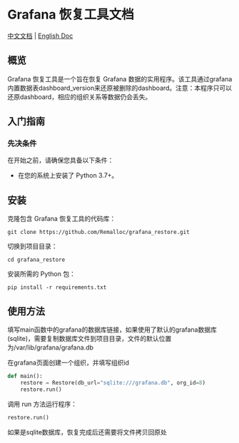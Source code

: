 # Grafana 恢复工具文档

[中文文档](README_ZH-cn.md) | [English Doc](README.md)
## 概览

Grafana 恢复工具是一个旨在恢复 Grafana 数据的实用程序。该工具通过grafana内置数据表dashboard_version来还原被删除的dashboard。注意：本程序只可以还原dashboard，相应的组织关系等数据仍会丢失。

## 入门指南

### 先决条件

在开始之前，请确保您具备以下条件：

- 在您的系统上安装了 Python 3.7+。

## 安装

克隆包含 Grafana 恢复工具的代码库：
```shell
git clone https://github.com/Remalloc/grafana_restore.git
```

切换到项目目录：
```shell
cd grafana_restore
```

安装所需的 Python 包：
```shell
pip install -r requirements.txt
```

## 使用方法

填写main函数中的grafana的数据库链接，如果使用了默认的grafana数据库(sqlite)，需要复制数据库文件到项目目录，文件的默认位置为/var/lib/grafana/grafana.db

在grafana页面创建一个组织，并填写组织id
```python
def main():
    restore = Restore(db_url="sqlite:///grafana.db", org_id=8)
    restore.run()
```

调用 run 方法运行程序：
```python
restore.run()
```

如果是sqlite数据库，恢复完成后还需要将文件拷贝回原处